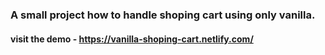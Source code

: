 ### A small project how to handle shoping cart using only vanilla.

#### visit the demo - https://vanilla-shoping-cart.netlify.com/
